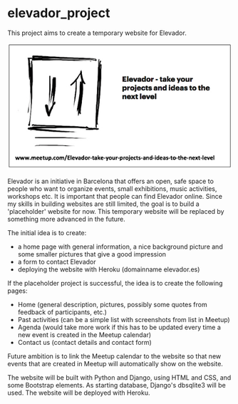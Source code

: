 # elevador_project
This project aims to create a temporary website for Elevador.

![Elevador logo](https://github.com/Jethet/elevador_project/blob/master/placeholder/images/Elevador%20logo%20%2B%20Meetup%20link%20jpeg.jpg)

Elevador is an initiative in Barcelona that offers an open, safe space to people who want to organize events, small exhibitions, music activities, workshops etc. It is important that people can find Elevador online. Since my skills in building websites are still limited, the goal is to build a 'placeholder' website for now. This temporary website will be replaced by something more advanced in the future.

The initial idea is to create:

* a home page with general information, a nice background picture and some smaller pictures that give a good impression
* a form to contact Elevador
* deploying the website with Heroku (domainname elevador.es)

If the placeholder project is successful, the idea is to create the following pages:

* Home (general description, pictures, possibly some quotes from feedback of participants, etc.)
* Past activities (can be a simple list with screenshots from list in Meetup)
* Agenda (would take more work if this has to be updated every time a new event is created in the Meetup calendar)
* Contact us (contact details and contact form)

Future ambition is to link the Meetup calendar to the website so that new events that are created in Meetup will automatically show on the website.

The website will be built with Python and Django, using HTML and CSS, and some Bootstrap elements. As starting database, Django's dbsqlite3 will be used. The website will be deployed with Heroku.
